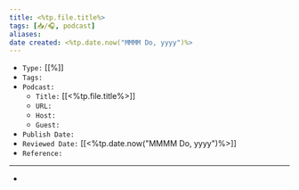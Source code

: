 ```yaml
---
title: <%tp.file.title%>
tags: [📥️/🎧️, podcast]
aliases:
date created: <%tp.date.now("MMMM Do, yyyy")%>
---
```


- `Type:` [[%]]
- `Tags:` 
- `Podcast:` 
	- `Title:` [[<%tp.file.title%>]]
	- `URL:` 
	- `Host:` 
	- `Guest:` 
- `Publish Date:` 
- `Reviewed Date:` [[<%tp.date.now("MMMM Do, yyyy")%>]]
- `Reference:` 

---

- 

